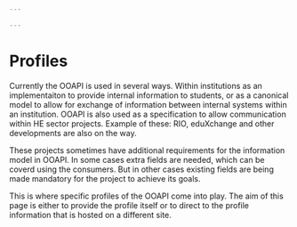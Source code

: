 ```yaml
---

---
```

# Profiles

Currently the OOAPI is used in several ways. Within institutions as an implementaiton to provide internal information to students, or as a canonical model to allow for exchange of information between internal systems within an institution. OOAPI is also used as a specification to allow communication within HE sector projects. Example of these: RIO, eduXchange and other developments are also on the way.

These projects sometimes have additional requirements for the information model in OOAPI. In some cases extra fields are needed, which can be coverd using the consumers. But in other cases existing fields are being made mandatory for the project to achieve its goals.

This is where specific profiles of the OOAPI come into play. The aim of this page is either to provide the profile itself or to direct to the profile information that is hosted on a different site.